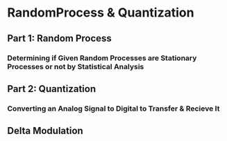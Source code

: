 # RandomProcess & Quantization

<h2> Part 1: Random Process </h2>
<h3> Determining if Given Random Processes are Stationary Processes or not by Statistical Analysis </h3>
<h2> Part 2: Quantization </h2>
<h3> Converting an Analog Signal to Digital to Transfer & Recieve It </h3>
<h2> Delta Modulation </h2>
